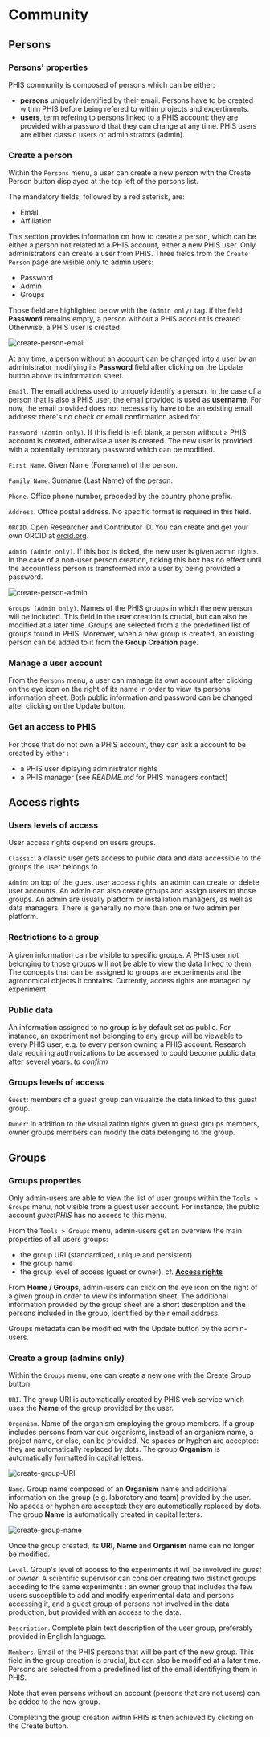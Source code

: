 # Community

## Persons

### Persons' properties

PHIS community is composed of persons which can be either:

- **persons** uniquely identified by their email. Persons have to be created within PHIS before being refered to within projects and expertiments.
- **users**, term refering to persons linked to a PHIS account: they are provided with a password that they can change at any time. PHIS users are either classic users or administrators (admin).

### Create a person

Within the `Persons` menu, a user can create a new person with the
<span class="btn btn-success">Create Person</span> button displayed at the top left of the persons list.

The mandatory fields, followed by a red asterisk, are:

- Email
- Affiliation

This section provides information on how to create a person, which can be either a person not related to a PHIS account, either a new PHIS user.
Only administrators can create a user from PHIS.
Three fields from the `Create Person` page are visible only to admin users:

- Password
- Admin
- Groups

Those field are highlighted below with the `(Admin only)` tag.
if the field **Password** remains empty, a person without a PHIS account is created.
Otherwise, a PHIS user is created.

![create-person-email](img/create-person_email.png)

At any time, a person without an account can be changed into a user by an administrator modifying its **Password** field after clicking on the <span class="btn btn-primary">Update</span> button above its information sheet.

`Email`. The email address used to uniquely identify a person.
In the case of a person that is also a PHIS user, the email provided is used as **username**.
For now, the email provided does not necessarily have to be an existing email address: there's no check or email confirmation asked for.

`Password (Admin only)`.
If this field is left blank, a person without a PHIS account is created, otherwise a user is created.
The new user is provided with a potentially temporary password which can be modified.

`First Name`. Given Name (Forename) of the person.

`Family Name`. Surname (Last Name) of the person.

`Phone`. Office phone number, preceded by the country phone prefix.

`Address`. Office postal address.
No specific format is required in this field.

`ORCID`. Open Researcher and Contributor ID.
You can create and get your own ORCID at [orcid.org](https://orcid.org/).

`Admin (Admin only)`.
If this box is ticked, the new user is given admin rights.
In the case of a non-user person creation, ticking this box has no effect until the accountless person is transformed into a user by being provided a password.

![create-person-admin](img/create-person_admin.png)

`Groups (Admin only)`.
Names of the PHIS groups in which the new person will be included.
This field in the user creation is crucial, but can also be modified at a later time.
Groups are selected from a the predefined list of groups found in PHIS.
Moreover, when a new group is created, an existing person can be added to it from the **Group Creation** page.

### Manage a user account

From the `Persons` menu, a user can manage its own account after clicking on the eye icon on the right of its name in order to view its personal information sheet.
Both public information and password can be changed after clicking on the <span class="btn btn-primary">Update</span> button.

### Get an access to PHIS

For those that do not own a PHIS account, they can ask a account to be created by either :

- a PHIS user diplaying administrator rights
- a PHIS manager (see *README.md* for PHIS managers contact)

## Access rights

### Users levels of access

User access rights depend on users groups.

`Classic`: a classic user gets access to public data and data accessible to the groups the user belongs to.

`Admin`: on top of the guest user access rights, an admin can create or delete user accounts.
An admin can also create groups and assign users to those groups.
An admin are usually platform or installation managers, as well as data managers.
There is generally no more than one or two admin per platform.

### Restrictions to a group

A given information can be visible to specific groups. A PHIS user not belonging to those groups will not be able to view the data linked to them.
The concepts that can be assigned to groups are experiments and the agronomical objects it contains.
Currently, access rights are managed by experiment.

### Public data

An information assigned to no group is by default set as public. For instance, an experiment not belonging to any group will be viewable to every PHIS user, e.g. to every person owning a PHIS account. Research data requiring authrorizations to be accessed to could become public data after several years. *to confirm*

### Groups levels of access

`Guest`: members of a guest group can visualize the data linked to this guest group.

`Owner`: in addition to the visualization rights given to guest groups members, owner groups members can modify the data belonging to the group.

## Groups

### Groups properties

Only admin-users are able to view the list of user groups within the `Tools > Groups` menu, not visible from a guest user account. For instance, the public account *guestPHIS* has no access to this menu.

From the `Tools > Groups` menu, admin-users get an overview the main properties of all users groups:

- the group URI (standardized, unique and persistent)
- the group name
- the group level of access (guest or owner), cf. [**Access rights**](../community/#access-rights)

From **Home / Groups**, admin-users can click on the eye icon on the right of a given group in order to view its information sheet. The additional information provided by the group sheet are a short description and the persons included in the group, identified by their email address.

Groups metadata can be modified with the <span class="btn btn-primary">Update</span> button by the admin-users.

### Create a group (admins only)

Within the `Groups` menu, one can create a new one with the
<span class="btn btn-success">Create Group</span> button.

`URI`. The group URI is automatically created by PHIS web service which uses the **Name** of the group provided by the user.

`Organism`. Name of the organism employing the group members.
If a group includes persons from various organisms, instead of an organism name, a project name, or else, can be provided.
No spaces or hyphen are accepted: they are automatically replaced by dots.
The group **Organism** is automatically formatted in capital letters.

![create-group-URI](img/create-group_URI.png)

`Name`. Group name composed of an **Organism** name and additional information on the group (e.g. laboratory and team) provided by the user.
No spaces or hyphen are accepted: they are automatically replaced by dots.
The group **Name** is automatically created in capital letters.

![create-group-name](img/create-group_name.png)

Once the group created, its **URI**, **Name** and **Organism** name can no longer be modified.

`Level`. Group's level of access to the experiments it will be involved in: *guest* or *owner*.
A scientific supervisor can consider creating two distinct groups acceding to the same experiments : an owner group that includes the few users susceptible to add and modify experimental data and persons accessing it, and a guest group of persons not involved in the data production, but provided with an access to the data.

`Description`. Complete plain text description of the user group, preferably provided in English language.

`Members`. Email of the PHIS persons that will be part of the new group.
This field in the group creation is crucial, but can also be modified at a later time.
Persons are selected from a predefined list of the email identifiying them in PHIS.

Note that even persons without an account (persons that are not users) can be added to the new group.

Completing the group creation within PHIS is then achieved by clicking on the <span class="btn btn-success">Create</span> button.
